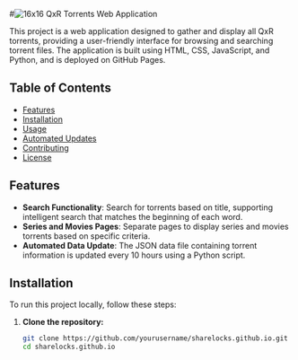 #![16x16](https://github.com/user-attachments/assets/e3254085-6471-4390-93f6-e4ccc7665827) QxR Torrents Web Application

This project is a web application designed to gather and display all QxR torrents, providing a user-friendly interface for browsing and searching torrent files. The application is built using HTML, CSS, JavaScript, and Python, and is deployed on GitHub Pages.

## Table of Contents

- [Features](#features)
- [Installation](#installation)
- [Usage](#usage)
- [Automated Updates](#automated-updates)
- [Contributing](#contributing)
- [License](#license)

## Features

- **Search Functionality**: Search for torrents based on title, supporting intelligent search that matches the beginning of each word.
- **Series and Movies Pages**: Separate pages to display series and movies torrents based on specific criteria.
- **Automated Data Update**: The JSON data file containing torrent information is updated every 10 hours using a Python script.

## Installation

To run this project locally, follow these steps:

1. **Clone the repository:**
   ```bash
   git clone https://github.com/yourusername/sharelocks.github.io.git
   cd sharelocks.github.io
